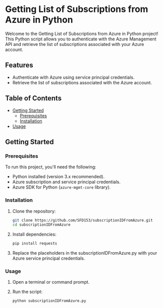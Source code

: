 # Getting List of Subscriptions from Azure in Python

Welcome to the Getting List of Subscriptions from Azure in Python project! This Python script allows you to authenticate with the Azure Management API and retrieve the list of subscriptions associated with your Azure account.

## Features

- Authenticate with Azure using service principal credentials.
- Retrieve the list of subscriptions associated with the Azure account.

## Table of Contents

- [Getting Started](#getting-started)
  - [Prerequisites](#prerequisites)
  - [Installation](#installation)
- [Usage](#usage)

## Getting Started

### Prerequisites

To run this project, you'll need the following:

- Python installed (version 3.x recommended).
- Azure subscription and service principal credentials.
- Azure SDK for Python (`azure-mgmt-core` library).

### Installation

1. Clone the repository:

   ```sh
   git clone https://github.com/SFD153/subscriptionIDFromAzure.git
   cd subscriptionIDFromAzure

2. Install dependencies:

    ```sh
    pip install requests

3. Replace the placeholders in the subscriptionIDFromAzure.py with your Azure service principal credentials.

### Usage

1. Open a terminal or command prompt.
2. Run the script:

   ```sh
   python subscriptionIDFromAzure.py

